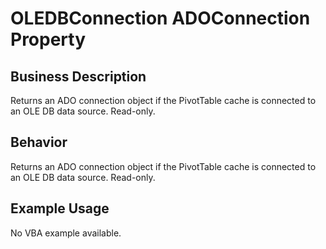 # OLEDBConnection ADOConnection Property

## Business Description
Returns an ADO connection object if the PivotTable cache is connected to an OLE DB data source. Read-only.

## Behavior
Returns an ADO connection object if the PivotTable cache is connected to an OLE DB data source. Read-only.

## Example Usage
No VBA example available.